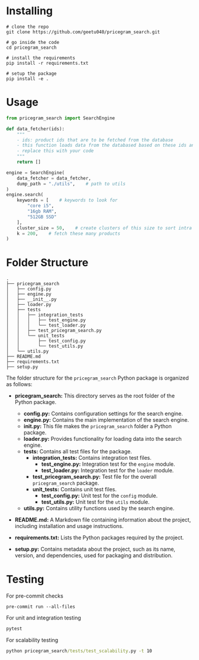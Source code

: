 # Installing

```shell
# clone the repo
git clone https://github.com/geetu040/pricegram_search.git

# go inside the code
cd pricegram_search

# install the requirements
pip install -r requirements.txt

# setup the package
pip install -e .
```

# Usage

```python
from pricegram_search import SearchEngine

def data_fetcher(ids):
    """
    - ids: product ids that are to be fetched from the database
    - this function loads data from the databased based on these ids and returns python list of dictionaries
    - replace this with your code
    """
    return []

engine = SearchEngine(
    data_fetcher = data_fetcher,
    dump_path = "./utils",    # path to utils
)
engine.search(
    keywords = [    # keywords to look for
        "core i5",
        "16gb RAM",
        "512GB SSD"
    ],
    cluster_size = 50,    # create clusters of this size to sort intra
    k = 200,    # fetch these many products
)
```

# Folder Structure

```
.
├── pricegram_search
│   ├── config.py
│   ├── engine.py
│   ├── __init__.py
│   ├── loader.py
│   ├── tests
│   │   ├── integration_tests
│   │   │   ├── test_engine.py
│   │   │   └── test_loader.py
│   │   ├── test_pricegram_search.py
│   │   └── unit_tests
│   │       ├── test_config.py
│   │       └── test_utils.py
│   └── utils.py
├── README.md
├── requirements.txt
├── setup.py
```

The folder structure for the `pricegram_search` Python package is organized as follows:

- **pricegram_search:** This directory serves as the root folder of the Python package.

    - **config.py:** Contains configuration settings for the search engine.
    - **engine.py:** Contains the main implementation of the search engine.
    - **__init__.py:** This file makes the `pricegram_search` folder a Python package.
    - **loader.py:** Provides functionality for loading data into the search engine.
    - **tests:** Contains all test files for the package.
        - **integration_tests:** Contains integration test files.
            - **test_engine.py:** Integration test for the `engine` module.
            - **test_loader.py:** Integration test for the `loader` module.
        - **test_pricegram_search.py:** Test file for the overall `pricegram_search` package.
        - **unit_tests:** Contains unit test files.
            - **test_config.py:** Unit test for the `config` module.
            - **test_utils.py:** Unit test for the `utils` module.
    - **utils.py:** Contains utility functions used by the search engine.

- **README.md:** A Markdown file containing information about the project, including installation and usage instructions.

- **requirements.txt:** Lists the Python packages required by the project.

- **setup.py:** Contains metadata about the project, such as its name, version, and dependencies, used for packaging and distribution.

# Testing

For pre-commit checks
```
pre-commit run --all-files
```

For unit and integration testing
```cmd
pytest
```

For scalability testing
```cmd
python pricegram_search/tests/test_scalability.py -t 10
```
